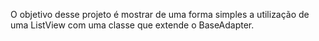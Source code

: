 O objetivo desse projeto é mostrar de uma forma simples a utilização de uma ListView com uma classe que extende o BaseAdapter.
